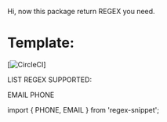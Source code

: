 Hi, now this package return REGEX you need.

# Template:
[![CircleCI](https://circleci.com/gh/hieusmiths/regex.svg?style=shield)]

LIST REGEX SUPPORTED:

EMAIL
PHONE

import { PHONE, EMAIL } from 'regex-snippet';
